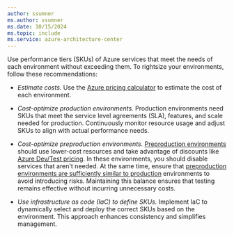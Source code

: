 ```yaml
---
author: ssumner
ms.author: ssumner
ms.date: 10/15/2024
ms.topic: include
ms.service: azure-architecture-center
---
```

Use performance tiers (SKUs) of Azure services that meet the needs of each environment without exceeding them. To rightsize your environments, follow these recommendations:

- *Estimate costs.* Use the [Azure pricing calculator](https://azure.microsoft.com/pricing/calculator/) to estimate the cost of each environment.

- *Cost-optimize production environments.* Production environments need SKUs that meet the service level agreements (SLA), features, and scale needed for production. Continuously monitor resource usage and adjust SKUs to align with actual performance needs.

- *Cost-optimize preproduction environments.* [Preproduction environments](/azure/well-architected/cost-optimization/optimize-environment-costs#optimize-preproduction-environments) should use lower-cost resources and take advantage of discounts like [Azure Dev/Test pricing](https://azure.microsoft.com/pricing/dev-test/#overview). In these environments, you should disable services that aren't needed. At the same time, ensure that [preproduction environments are sufficiently similar to production](/azure/well-architected/cost-optimization/optimize-environment-costs#balance-similarity-with-production) environments to avoid introducing risks. Maintaining this balance ensures that testing remains effective without incurring unnecessary costs.

- *Use infrastructure as code (IaC) to define SKUs.* Implement IaC to dynamically select and deploy the correct SKUs based on the environment. This approach enhances consistency and simplifies management.